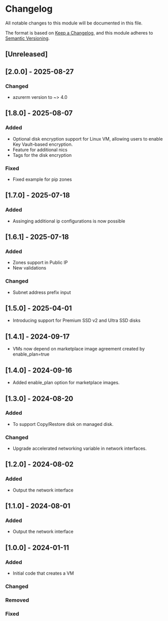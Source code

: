 # Changelog
All notable changes to this module will be documented in this file.
 
The format is based on [Keep a Changelog](https://keepachangelog.com/en/1.1.0/),
and this module adheres to [Semantic Versioning](https://semver.org/spec/v2.0.0.html).
 
## [Unreleased]

## [2.0.0] - 2025-08-27

### Changed
- azurerm version to ~> 4.0

## [1.8.0] - 2025-08-07

### Added
- Optional disk encryption support for Linux VM, allowing users to enable Key Vault–based encryption.
- Feature for additional nics
- Tags for the disk encryption

### Fixed
- Fixed example for pip zones

## [1.7.0] - 2025-07-18

### Added
  - Assinging additional ip configurations is now possible

## [1.6.1] - 2025-07-18

### Added
  - Zones support in Public IP
  - New validations

### Changed
  - Subnet address prefix input

## [1.5.0] - 2025-04-01
  - Introducing support for Premium SSD v2 and Ultra SSD disks

## [1.4.1] - 2024-09-17
  - VMs now depend on marketplace image agreement created by enable_plan=true

## [1.4.0] - 2024-09-16
  - Added enable_plan option for marketplace images.

## [1.3.0] - 2024-08-20

### Added
 - To support Copy/Restore disk on managed disk.

### Changed
 - Upgrade accelerated networking variable in network interfaces.

## [1.2.0] - 2024-08-02

### Added
 - Output the network interface

## [1.1.0] - 2024-08-01

### Added
 - Output the network interface

## [1.0.0] - 2024-01-11 

### Added
 - Initial code that creates a VM

### Changed
 
### Removed

### Fixed

